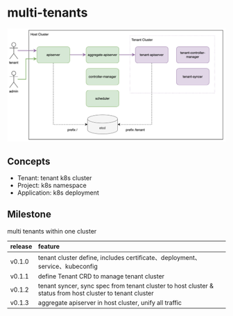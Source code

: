 # multi-tenants



![architecture](docs/images/architecture.png)



## Concepts

- Tenant: tenant k8s cluster
- Project: k8s namespace
- Application: k8s deployment



## Milestone

multi tenants within one cluster

| release | feature                                                      |
| :------ | :----------------------------------------------------------- |
| v0.1.0  | tenant cluster define, includes certificate、deployment、service、kubeconfig |
| v0.1.1  | define Tenant CRD to manage tenant cluster                   |
| v0.1.2  | tenant syncer, sync spec from tenant cluster to host cluster & status from host cluster to tenant cluster |
| v0.1.3  | aggregate apiserver in host cluster, unify all traffic       |